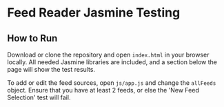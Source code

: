 # Feed Reader Jasmine Testing


## How to Run

Download or clone the repository and open `index.html` in your browser locally.  All needed Jasmine libraries are included, and a section below the page will show the test results.

To add or edit the feed sources, open `js/app.js` and change the `allFeeds` object.  Ensure that you have at least 2 feeds, or else the 'New Feed Selection' test will fail.